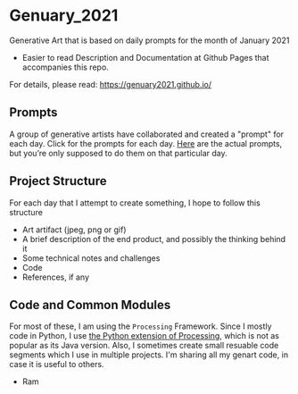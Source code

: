 # Genuary_2021
Generative Art that is based on daily prompts for the month of January 2021

- Easier to read Description and Documentation at Github Pages that accompanies this repo.

For details, please read: https://genuary2021.github.io/

## Prompts

A group of generative artists have collaborated and created a "prompt" for each day.
Click for the prompts for each day. [Here](https://genuary2021.github.io/prompts) are the actual prompts, but you’re only supposed to do them on that particular day.

## Project Structure

For each day that I attempt to create something, I hope to follow this structure
- Art artifact (jpeg, png or gif)
- A brief description of the end product, and possibly the thinking behind it
- Some technical notes and challenges
- Code
- References, if any

## Code and Common Modules

For most of these, I am using the `Processing` Framework. Since I mostly code in Python, I use [the Python extension of Processing](https://py.processing.org/reference/), which is not as popular as its Java version. Also, I sometimes create small resuable code segments
which I use in multiple projects. I'm sharing all my genart code, in case it is useful to others.

- Ram